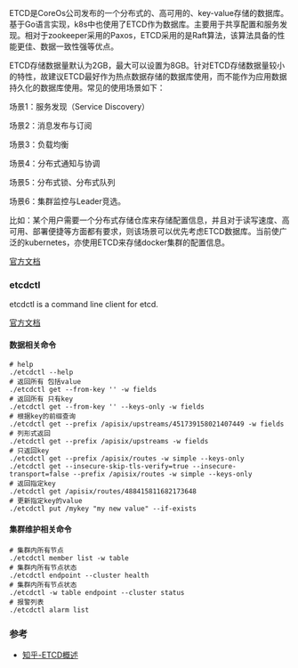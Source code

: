 ETCD是CoreOs公司发布的一个分布式的、高可用的、key-value存储的数据库。基于Go语言实现，k8s中也使用了ETCD作为数据库。主要用于共享配置和服务发现。相对于zookeeper采用的Paxos，ETCD采用的是Raft算法，该算法具备的性能更佳、数据一致性强等优点。

ETCD存储数据量默认为2GB，最大可以设置为8GB。针对ETCD存储数据量较小的特性，故建议ETCD最好作为热点数据存储的数据库使用，而不能作为应用数据持久化的数据库使用。常见的使用场景如下：

场景1：服务发现（Service Discovery）

场景2：消息发布与订阅

场景3：负载均衡

场景4：分布式通知与协调

场景5：分布式锁、分布式队列

场景6：集群监控与Leader竞选。

比如：某个用户需要一个分布式存储仓库来存储配置信息，并且对于读写速度、高可用、部署便捷等方面都有要求，则该场景可以优先考虑ETCD数据库。当前使广泛的kubernetes，亦使用ETCD来存储docker集群的配置信息。

[官方文档](https://etcd.io/docs/v3.5/)

### etcdctl

etcdctl is a command line client for etcd.

[官方文档](https://github.com/etcd-io/etcd/tree/main/etcdctl)

#### 数据相关命令
```shell
# help 
./etcdctl --help
# 返回所有 包括value
./etcdctl get --from-key '' -w fields
# 返回所有 只有key
./etcdctl get --from-key '' --keys-only -w fields
# 根据key的前缀查询
./etcdctl get --prefix /apisix/upstreams/451739158021407449 -w fields
# 列形式返回
./etcdctl get --prefix /apisix/upstreams -w fields
# 只返回key
./etcdctl get --prefix /apisix/routes -w simple --keys-only
./etcdctl get --insecure-skip-tls-verify=true --insecure-transport=false --prefix /apisix/routes -w simple --keys-only
# 返回指定key
./etcdctl get /apisix/routes/488415811682173648
# 更新指定key的value
./etcdctl put /mykey "my new value" --if-exists
```

#### 集群维护相关命令
```shell
# 集群内所有节点
./etcdctl member list -w table
# 集群内所有节点状态
./etcdctl endpoint --cluster health
# 集群内所有节点状态
./etcdctl -w table endpoint --cluster status
# 报警列表
./etcdctl alarm list
```

### 参考 

- [知乎-ETCD概述](https://zhuanlan.zhihu.com/p/638288999)